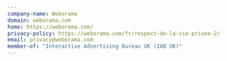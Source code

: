 ```yaml
---
company-name: Weborama
domain: weborama.com
home: https://weborama.com/
privacy-policy: https://weborama.com/fr/respect-de-la-vie-privee-2/
email: privacy@weborama.com
member-of: "Interactive Advertising Bureau UK (IAB UK)"
---
```




